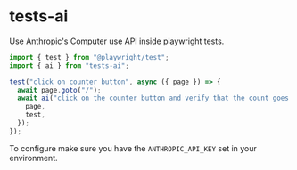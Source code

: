 # tests-ai

Use Anthropic's Computer use API inside playwright tests.

```ts
import { test } from "@playwright/test";
import { ai } from "tests-ai";

test("click on counter button", async ({ page }) => {
  await page.goto("/");
  await ai("click on the counter button and verify that the count goes up", {
    page,
    test,
  });
});
```

To configure make sure you have the `ANTHROPIC_API_KEY` set in your environment.